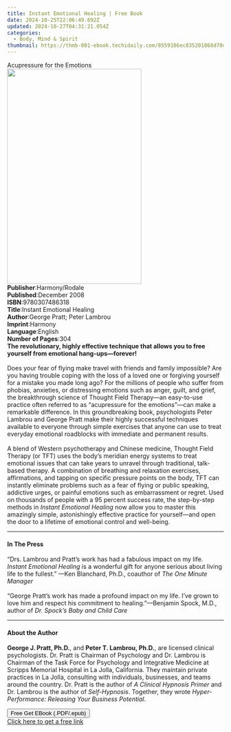 ```yaml
---
title: Instant Emotional Healing | Free Book
date: 2024-10-25T22:06:49.692Z
updated: 2024-10-27T04:31:21.054Z
categories:
  - Body, Mind & Spirit
thumbnail: https://thmb-001-ebook.techidaily.com/8559186ec835201868d70dd3a19ad86e844e20058e1a3f28b296ef475a9c6e25.jpg
---
```

<main id="book-container">
  <div class="flex flex-col">
    <div class="book-brief flex-1 py-6 px-4 sm:p-6 md:py-10 md:px-8">
      <!-- brief-->
      <div class="book-brief-main">Acupressure for the Emotions</div>
    </div>
    <div
      class="book-meta-info flex-1 grid gap-4 col-start-1 col-end-3 row-start-1 sm:mb-6 sm:grid-cols-4 lg:gap-6 lg:col-start-2 lg:row-end-6 lg:row-span-6 lg:mb-0"
    >
      <div
        class="book-meta-info-left place-content-center mt-4 p-4 text-sm leading-6 col-start-2 col-span-2 dark:text-slate-400"
      >
        <img
          class="w-full h-500 object-cover rounded-lg sm:h-255 sm:col-span-2 lg:col-span-full"
          src="https://img-001-ebook.techidaily.com/e046aa735abb37cbb6eae7be900b8c1585b22e9b29e86c6d13bbbe6f2783a377.jpg"
          alt=""
          width="312"
          height="500"
        />
      </div>
      <div
        class="book-meta-info-right mt-2 col-start-1 row-start-2 col-span-3 self-center"
      >
        <!-- meta data  -->
        <div class="flex flex-col px-4 md:px-8">
          <div class="flex-1">
            <strong>Publisher</strong>:<span class="px-2">Harmony/Rodale</span>
          </div>
          <div class="flex-1">
            <strong>Published</strong>:<span class="px-2">December 2008</span>
          </div>
          <div class="flex-1">
            <strong>ISBN</strong>:<span class="px-2">9780307486318</span>
          </div>
          <div class="flex-1">
            <strong>Title</strong>:<span class="px-2"
              >Instant Emotional Healing</span
            >
          </div>
          <div class="flex-1">
            <strong>Author</strong>:<span class="px-2"
              >George Pratt; Peter Lambrou</span
            >
          </div>
          <div class="flex-1">
            <strong>Imprint</strong>:<span class="px-2">Harmony</span>
          </div>
          <div class="flex-1">
            <strong>Language</strong>:<span class="px-2">English</span>
          </div>
          <div class="flex-1">
            <strong>Number of Pages</strong>:<span class="px-2">304</span>
          </div>
        </div>
      </div>
    </div>
    <div class="book-description flex-1 py-6 px-4 sm:p-6 md:py-10 md:px-8">
      <div class="book-description-main">
        <div accordion-content="" id="description">
          <b
            >The revolutionary, highly effective technique that allows you to
            free yourself from emotional hang-ups—forever!<br /><br /></b
          >Does your fear of flying make travel with friends and family
          impossible? Are you having trouble coping with the loss of a loved one
          or forgiving yourself for a mistake you made long ago? For the
          millions of people who suffer from phobias, anxieties, or distressing
          emotions such as anger, guilt, and grief, the breakthrough science of
          Thought Field Therapy—an easy-to-use practice often referred to as
          “acupressure for the emotions”—can make a remarkable difference. In
          this groundbreaking book, psychologists Peter Lambrou and George Pratt
          make their highly successful techniques available to everyone through
          simple exercises that anyone can use to treat everyday emotional
          roadblocks with immediate and permanent results.<br /><br />A blend of
          Western psychotherapy and Chinese medicine, Thought Field Therapy (or
          TFT) uses the body’s meridian energy systems to treat emotional issues
          that can take years to unravel through traditional, talk-based
          therapy. A combination of breathing and relaxation exercises,
          affirmations, and tapping on specific pressure points on the body, TFT
          can instantly eliminate problems such as a fear of flying or public
          speaking, addictive urges, or painful emotions such as embarrassment
          or regret. Used on thousands of people with a 95 percent success rate,
          the step-by-step methods in <i>Instant Emotional Healing</i> now allow
          you to master this amazingly simple, astonishingly effective practice
          for yourself—and open the door to a lifetime of emotional control and
          well-being.
        </div>
        <div class="accordion-fader"></div>
      </div>
    </div>
    <div class="book-excerpts flex-1 py-6 px-4 sm:p-6 md:py-10 md:px-8">
      <!-- excerpts-->
      <div class="book-excerpts-main">
        <hr />
        <h4 class="placeholder placeholder-heading">
          <span>In The Press</span>
        </h4>
        <p>
          “Drs. Lambrou and Pratt’s work has had a fabulous impact on my life.
          <i>Instant Emotional Healing</i> is a wonderful gift for anyone
          serious about living life to the fullest.” —Ken Blanchard, Ph.D.,
          coauthor of <i>The</i> <i>One Minute Manager<br /><br /></i>“George
          Pratt’s work has made a profound impact on my life. I’ve grown to love
          him and respect his commitment to healing.”—Benjamin Spock, M.D.,
          author of <i>Dr. Spock’s Baby and Child Care</i>
        </p>
      </div>
    </div>
    <div class="book-about-author flex-1 py-6 px-4 sm:p-6 md:py-10 md:px-8">
      <!-- about author-->
      <div class="book-main-author-main">
        <hr />
        <h4 class="placeholder placeholder-heading">
          <span>About the Author</span>
        </h4>
        <p>
          <b>George J. Pratt, Ph.D.</b>, and <b>Peter T. Lambrou, Ph.D.</b>, are
          licensed clinical psychologists. Dr. Pratt is Chairman of Psychology
          and Dr. Lambrou is Chairman of the Task Force for Psychology and
          Integrative Medicine at Scripps Memorial Hospital in La Jolla,
          California. They maintain private practices in La Jolla, consulting
          with individuals, businesses, and teams around the country. Dr. Pratt
          is the author of <i>A Clinical Hypnosis Primer</i> and Dr. Lambrou is
          the author of <i>Self-Hypnosis</i>. Together, they wrote
          <i>Hyper-Performance: Releasing Your Business Potential</i>.
        </p>
      </div>
    </div>
    <div class="book-free-get flex-1 py-6 px-4 sm:p-6 md:py-10 md:px-8">
      <button
        id="btn-free-get"
        class="bg-blue-500 hover:bg-blue-700 text-white font-bold py-2 px-4 rounded"
      >
        Free Get EBook (.PDF/.epub)
      </button>
      <div id="countdown-display" class="px-2 text-lg mt-2"></div>
      <a
        id="free-link"
        class="hidden bg-blue-500 hover:bg-blue-700 text-white font-bold py-2 px-4 rounded"
        href="https://www.ebooks.com/en-us/book/402268/instant-emotional-healing/george-pratt/"
        target="_blank"
        >Click here to get a free link</a
      >
    </div>
    <script>
      let countdownTime = 0;
      let countdownInterval = null;
      document
        .getElementById('btn-free-get')
        .addEventListener('click', startCountdown);
      function startCountdown() {
        countdownTime = new Date().getTime() + 60000 * 3;
        countdownInterval = setInterval(updateCountdown, 1000);
        document.getElementById('btn-free-get').disabled = true;
        document
          .getElementById('btn-free-get')
          .classList.add('bg-gray-500', 'cursor-not-allowed');
      }
      function updateCountdown() {
        let currentTime = new Date().getTime();
        let timeLeft = countdownTime - currentTime;
        let secondsLeft = Math.floor(timeLeft / 1000);
        document.getElementById('countdown-display').innerHTML =
          `Remaining time: ${secondsLeft} seconds.`;
        if (secondsLeft <= 0) {
          clearInterval(countdownInterval);
          document.getElementById('btn-free-get').classList.add('hidden');
          document.getElementById('free-link').classList.remove('hidden');
          document.getElementById('countdown-display').innerHTML = '';
        }
      }
    </script>
  </div>
</main>

<ins class="adsbygoogle"
      style="display:block"
      data-ad-client="ca-pub-7571918770474297"
      data-ad-slot="8358498916"
      data-ad-format="auto"
      data-full-width-responsive="true"></ins>
    